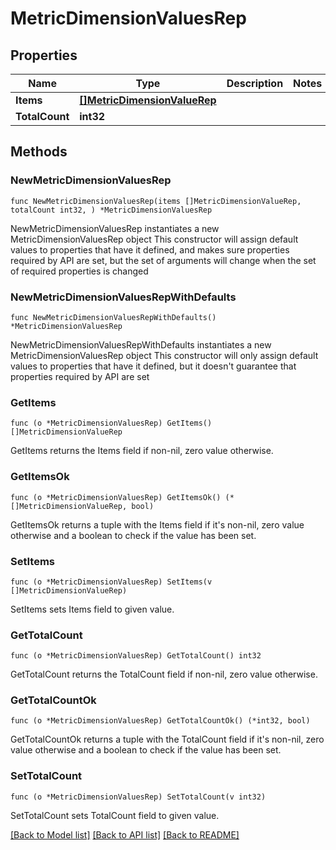 # MetricDimensionValuesRep

## Properties

Name | Type | Description | Notes
------------ | ------------- | ------------- | -------------
**Items** | [**[]MetricDimensionValueRep**](MetricDimensionValueRep.md) |  | 
**TotalCount** | **int32** |  | 

## Methods

### NewMetricDimensionValuesRep

`func NewMetricDimensionValuesRep(items []MetricDimensionValueRep, totalCount int32, ) *MetricDimensionValuesRep`

NewMetricDimensionValuesRep instantiates a new MetricDimensionValuesRep object
This constructor will assign default values to properties that have it defined,
and makes sure properties required by API are set, but the set of arguments
will change when the set of required properties is changed

### NewMetricDimensionValuesRepWithDefaults

`func NewMetricDimensionValuesRepWithDefaults() *MetricDimensionValuesRep`

NewMetricDimensionValuesRepWithDefaults instantiates a new MetricDimensionValuesRep object
This constructor will only assign default values to properties that have it defined,
but it doesn't guarantee that properties required by API are set

### GetItems

`func (o *MetricDimensionValuesRep) GetItems() []MetricDimensionValueRep`

GetItems returns the Items field if non-nil, zero value otherwise.

### GetItemsOk

`func (o *MetricDimensionValuesRep) GetItemsOk() (*[]MetricDimensionValueRep, bool)`

GetItemsOk returns a tuple with the Items field if it's non-nil, zero value otherwise
and a boolean to check if the value has been set.

### SetItems

`func (o *MetricDimensionValuesRep) SetItems(v []MetricDimensionValueRep)`

SetItems sets Items field to given value.


### GetTotalCount

`func (o *MetricDimensionValuesRep) GetTotalCount() int32`

GetTotalCount returns the TotalCount field if non-nil, zero value otherwise.

### GetTotalCountOk

`func (o *MetricDimensionValuesRep) GetTotalCountOk() (*int32, bool)`

GetTotalCountOk returns a tuple with the TotalCount field if it's non-nil, zero value otherwise
and a boolean to check if the value has been set.

### SetTotalCount

`func (o *MetricDimensionValuesRep) SetTotalCount(v int32)`

SetTotalCount sets TotalCount field to given value.



[[Back to Model list]](../README.md#documentation-for-models) [[Back to API list]](../README.md#documentation-for-api-endpoints) [[Back to README]](../README.md)


